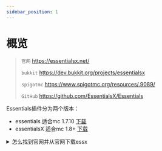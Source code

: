 ```yaml
---
sidebar_position: 1
---
```


# 概览

> `官网` https://essentialsx.net/
>
> `bukkit` https://dev.bukkit.org/projects/essentialsx
>
> `spigotmc` https://www.spigotmc.org/resources/.9089/
>
> `GitHub` https://github.com/EssentialsX/Essentials

Essentials插件分为两个版本：

- essentials 适合mc 1.7.10 [下载](https://mineplugin.org/Essentials/Downloads)
- essentialsX 适合mc 1.8+ [下载]()

<details> <summary>怎么找到官网并从官网下载essx</summary>

![](_images/Essentials-1.png)
![](_images/Essentials-2.png)
![](_images/Essentials-3.png)
![](_images/Essentials-4.png)

</details>